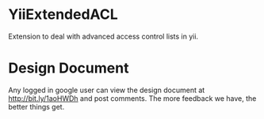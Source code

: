 YiiExtendedACL
==============

Extension to deal with advanced access control lists in yii.

Design Document
===============
Any logged in google user can view the design document at http://bit.ly/1aoHWDh and post comments. The more feedback we have, the better things get.

